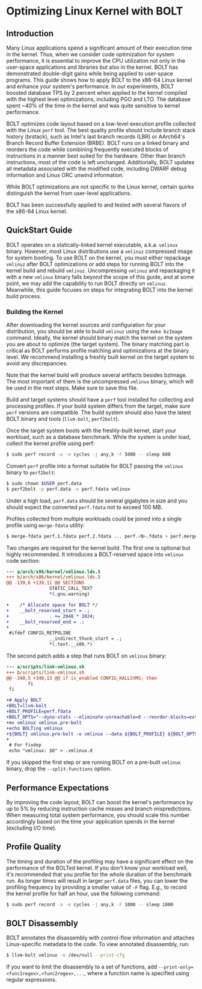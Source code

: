# Optimizing Linux Kernel with BOLT


## Introduction

Many Linux applications spend a significant amount of their execution time in the kernel. Thus, when we consider code optimization for system performance, it is essential to improve the CPU utilization not only in the user-space applications and libraries but also in the kernel. BOLT has demonstrated double-digit gains while being applied to user-space programs. This guide shows how to apply BOLT to the x86-64 Linux kernel and enhance your system's performance. In our experiments, BOLT boosted database TPS by 2 percent when applied to the kernel compiled with the highest level optimizations, including PGO and LTO. The database spent ~40% of the time in the kernel and was quite sensitive to kernel performance.

BOLT optimizes code layout based on a low-level execution profile collected with the Linux `perf` tool. The best quality profile should include branch stack history (brstack), such as Intel's last branch records (LBR) or AArch64's Branch Record Buffer Extension (BRBE). BOLT runs on a linked binary and reorders the code while combining frequently executed blocks of instructions in a manner best suited for the hardware. Other than branch instructions, most of the code is left unchanged. Additionally, BOLT updates all metadata associated with the modified code, including DWARF debug information and Linux ORC unwind information.

While BOLT optimizations are not specific to the Linux kernel, certain quirks distinguish the kernel from user-level applications.

BOLT has been successfully applied to and tested with several flavors of the x86-64 Linux kernel.


## QuickStart Guide

BOLT operates on a statically-linked kernel executable, a.k.a. `vmlinux` binary. However, most Linux distributions use a `vmlinuz` compressed image for system booting. To use BOLT on the kernel, you must either repackage `vmlinuz` after BOLT optimizations or add steps for running BOLT into the kernel build and rebuild `vmlinuz`. Uncompressing `vmlinuz` and repackaging it with a new `vmlinux` binary falls beyond the scope of this guide, and at some point, we may add the capability to run BOLT directly on `vmlinuz`. Meanwhile, this guide focuses on steps for integrating BOLT into the kernel build process.


### Building the Kernel

After downloading the kernel sources and configuration for your distribution, you should be able to build `vmlinuz` using the `make bzImage` command. Ideally, the kernel should binary match the kernel on the system you are about to optimize (the target system). The binary matching part is critical as BOLT performs profile matching and optimizations at the binary level. We recommend installing a freshly built kernel on the target system to avoid any discrepancies.

Note that the kernel build will produce several artifacts besides bzImage. The most important of them is the uncompressed `vmlinux` binary, which will be used in the next steps. Make sure to save this file.

Build and target systems should have a `perf` tool installed for collecting and processing profiles. If your build system differs from the target, make sure `perf` versions are compatible. The build system should also have the latest BOLT binary and tools (`llvm-bolt`, `perf2bolt`).

Once the target system boots with the freshly-built kernel, start your workload, such as a database benchmark. While the system is under load, collect the kernel profile using perf:


```bash
$ sudo perf record -a -e cycles -j any,k -F 5000 -- sleep 600
```


Convert `perf` profile into a format suitable for BOLT passing the `vmlinux` binary to `perf2bolt`:


```bash
$ sudo chown $USER perf.data
$ perf2bolt -p perf.data -o perf.fdata vmlinux
```


Under a high load, `perf.data` should be several gigabytes in size and you should expect the converted `perf.fdata` not to exceed 100 MB.

Profiles collected from multiple workloads could be joined into a single profile using `merge-fdata` utility:
```bash
$ merge-fdata perf.1.fdata perf.2.fdata ... perf.<N>.fdata > perf.merged.fdata
```

Two changes are required for the kernel build. The first one is optional but highly recommended. It introduces a BOLT-reserved space into `vmlinux` code section:


```diff
--- a/arch/x86/kernel/vmlinux.lds.S
+++ b/arch/x86/kernel/vmlinux.lds.S
@@ -139,6 +139,11 @@ SECTIONS
                STATIC_CALL_TEXT
                *(.gnu.warning)

+    /* Allocate space for BOLT */
+    __bolt_reserved_start = .;
+               . += 2048 * 1024;
+    __bolt_reserved_end = .;
+
 #ifdef CONFIG_RETPOLINE
                __indirect_thunk_start = .;
                *(.text.__x86.*)
```


The second patch adds a step that runs BOLT on `vmlinux` binary:


```diff
--- a/scripts/link-vmlinux.sh
+++ b/scripts/link-vmlinux.sh
@@ -340,5 +340,13 @@ if is_enabled CONFIG_KALLSYMS; then
        fi
 fi

+# Apply BOLT
+BOLT=llvm-bolt
+BOLT_PROFILE=perf.fdata
+BOLT_OPTS="--dyno-stats --eliminate-unreachable=0 --reorder-blocks=ext-tsp --simplify-conditional-tail-calls=0 --skip-funcs=__entry_text_start,irq_entries_start --split-functions"
+mv vmlinux vmlinux.pre-bolt
+echo BOLTing vmlinux
+${BOLT} vmlinux.pre-bolt -o vmlinux --data ${BOLT_PROFILE} ${BOLT_OPTS}
+
 # For fixdep
 echo "vmlinux: $0" > .vmlinux.d
```


If you skipped the first step or are running BOLT on a pre-built `vmlinux` binary, drop the `--split-functions` option.


## Performance Expectations

By improving the code layout, BOLT can boost the kernel's performance by up to 5% by reducing instruction cache misses and branch mispredictions. When measuring total system performance, you should scale this number accordingly based on the time your application spends in the kernel (excluding I/O time).


## Profile Quality

The timing and duration of the profiling may have a significant effect on the performance of the BOLTed kernel. If you don't know your workload well, it's recommended that you profile for the whole duration of the benchmark run. As longer times will result in larger `perf.data` files, you can lower the profiling frequency by providing a smaller value of `-F` flag. E.g., to record the kernel profile for half an hour, use the following command:


```bash
$ sudo perf record -a -e cycles -j any,k -F 1000 -- sleep 1800
```



## BOLT Disassembly

BOLT annotates the disassembly with control-flow information and attaches Linux-specific metadata to the code. To view annotated disassembly, run:


```bash
$ llvm-bolt vmlinux -o /dev/null --print-cfg
```


If you want to limit the disassembly to a set of functions, add `--print-only=<func1regex>,<func2regex>,...`, where a function name is specified using regular expressions.
